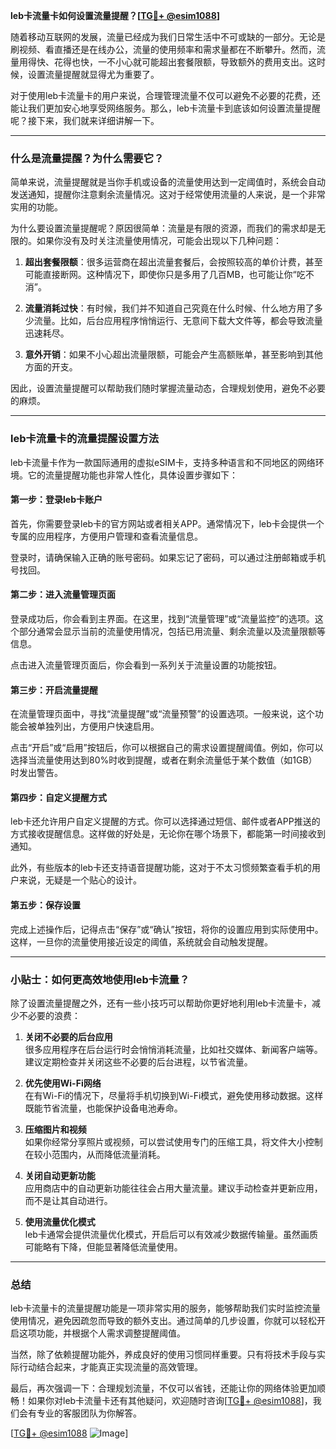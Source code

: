 **leb卡流量卡如何设置流量提醒？[[TG💪+ @esim1088](https://t.me/s/esim1088)]**

随着移动互联网的发展，流量已经成为我们日常生活中不可或缺的一部分。无论是刷视频、看直播还是在线办公，流量的使用频率和需求量都在不断攀升。然而，流量用得快、花得也快，一不小心就可能超出套餐限额，导致额外的费用支出。这时候，设置流量提醒就显得尤为重要了。

对于使用leb卡流量卡的用户来说，合理管理流量不仅可以避免不必要的花费，还能让我们更加安心地享受网络服务。那么，leb卡流量卡到底该如何设置流量提醒呢？接下来，我们就来详细讲解一下。

---

### **什么是流量提醒？为什么需要它？**

简单来说，流量提醒就是当你手机或设备的流量使用达到一定阈值时，系统会自动发送通知，提醒你注意剩余流量情况。这对于经常使用流量的人来说，是一个非常实用的功能。

为什么要设置流量提醒呢？原因很简单：流量是有限的资源，而我们的需求却是无限的。如果你没有及时关注流量使用情况，可能会出现以下几种问题：

1. **超出套餐限额**：很多运营商在超出流量套餐后，会按照较高的单价计费，甚至可能直接断网。这种情况下，即使你只是多用了几百MB，也可能让你“吃不消”。
   
2. **流量消耗过快**：有时候，我们并不知道自己究竟在什么时候、什么地方用了多少流量。比如，后台应用程序悄悄运行、无意间下载大文件等，都会导致流量迅速耗尽。

3. **意外开销**：如果不小心超出流量限额，可能会产生高额账单，甚至影响到其他方面的开支。

因此，设置流量提醒可以帮助我们随时掌握流量动态，合理规划使用，避免不必要的麻烦。

---

### **leb卡流量卡的流量提醒设置方法**

leb卡流量卡作为一款国际通用的虚拟eSIM卡，支持多种语言和不同地区的网络环境。它的流量提醒功能也非常人性化，具体设置步骤如下：

#### **第一步：登录leb卡账户**
首先，你需要登录leb卡的官方网站或者相关APP。通常情况下，leb卡会提供一个专属的应用程序，方便用户管理和查看流量信息。

登录时，请确保输入正确的账号密码。如果忘记了密码，可以通过注册邮箱或手机号找回。

#### **第二步：进入流量管理页面**
登录成功后，你会看到主界面。在这里，找到“流量管理”或“流量监控”的选项。这个部分通常会显示当前的流量使用情况，包括已用流量、剩余流量以及流量限额等信息。

点击进入流量管理页面后，你会看到一系列关于流量设置的功能按钮。

#### **第三步：开启流量提醒**
在流量管理页面中，寻找“流量提醒”或“流量预警”的设置选项。一般来说，这个功能会被单独列出，方便用户快速启用。

点击“开启”或“启用”按钮后，你可以根据自己的需求设置提醒阈值。例如，你可以选择当流量使用达到80%时收到提醒，或者在剩余流量低于某个数值（如1GB）时发出警告。

#### **第四步：自定义提醒方式**
leb卡还允许用户自定义提醒的方式。你可以选择通过短信、邮件或者APP推送的方式接收提醒信息。这样做的好处是，无论你在哪个场景下，都能第一时间接收到通知。

此外，有些版本的leb卡还支持语音提醒功能，这对于不太习惯频繁查看手机的用户来说，无疑是一个贴心的设计。

#### **第五步：保存设置**
完成上述操作后，记得点击“保存”或“确认”按钮，将你的设置应用到实际使用中。这样，一旦你的流量使用接近设定的阈值，系统就会自动触发提醒。

---

### **小贴士：如何更高效地使用leb卡流量？**

除了设置流量提醒之外，还有一些小技巧可以帮助你更好地利用leb卡流量卡，减少不必要的浪费：

1. **关闭不必要的后台应用**  
   很多应用程序在后台运行时会悄悄消耗流量，比如社交媒体、新闻客户端等。建议定期检查并关闭这些不必要的后台进程，以节省流量。

2. **优先使用Wi-Fi网络**  
   在有Wi-Fi的情况下，尽量将手机切换到Wi-Fi模式，避免使用移动数据。这样既能节省流量，也能保护设备电池寿命。

3. **压缩图片和视频**  
   如果你经常分享照片或视频，可以尝试使用专门的压缩工具，将文件大小控制在较小范围内，从而降低流量消耗。

4. **关闭自动更新功能**  
   应用商店中的自动更新功能往往会占用大量流量。建议手动检查并更新应用，而不是让其自动进行。

5. **使用流量优化模式**  
   leb卡通常会提供流量优化模式，开启后可以有效减少数据传输量。虽然画质可能略有下降，但能显著降低流量使用。

---

### **总结**

leb卡流量卡的流量提醒功能是一项非常实用的服务，能够帮助我们实时监控流量使用情况，避免因疏忽而导致的额外支出。通过简单的几步设置，你就可以轻松开启这项功能，并根据个人需求调整提醒阈值。

当然，除了依赖提醒功能外，养成良好的使用习惯同样重要。只有将技术手段与实际行动结合起来，才能真正实现流量的高效管理。

最后，再次强调一下：合理规划流量，不仅可以省钱，还能让你的网络体验更加顺畅！如果你对leb卡流量卡还有其他疑问，欢迎随时咨询[[TG💪+ @esim1088](https://t.me/s/esim1088)]，我们会有专业的客服团队为你解答。

[[TG💪+ @esim1088](https://t.me/s/esim1088) ![Image](https://i.postimg.cc/4NQfJmqS/Snipaste-2025-05-13-00-14-12.png)]